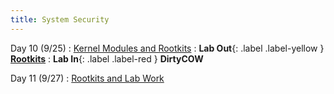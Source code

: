 ```yaml
---
title: System Security
---
```


Day 10 (9/25)
: [Kernel Modules and Rootkits](#)
: **Lab Out**{: .label .label-yellow } [**Rootkits**](#)
: **Lab In**{: .label .label-red } **DirtyCOW**

Day 11 (9/27)
: [Rootkits and Lab Work](#)

